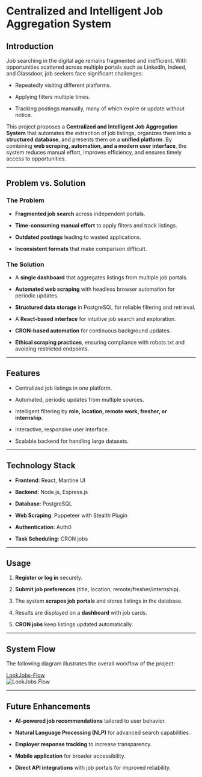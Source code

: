 # Centralized and Intelligent Job Aggregation System

## Introduction

Job searching in the digital age remains fragmented and inefficient. With opportunities scattered across multiple portals such as LinkedIn, Indeed, and Glassdoor, job seekers face significant challenges:

- Repeatedly visiting different platforms.

- Applying filters multiple times.

- Tracking postings manually, many of which expire or update without notice.

This project proposes a **Centralized and Intelligent Job Aggregation System** that automates the extraction of job listings, organizes them into a **structured database**, and presents them on a **unified platform**. By combining **web scraping, automation, and a modern user interface**, the system reduces manual effort, improves efficiency, and ensures timely access to opportunities.

---

## Problem vs. Solution

### The Problem

- **Fragmented job search** across independent portals.

- **Time-consuming manual effort** to apply filters and track listings.

- **Outdated postings** leading to wasted applications.

- **Inconsistent formats** that make comparison difficult.

### The Solution

- A **single dashboard** that aggregates listings from multiple job portals.

- **Automated web scraping** with headless browser automation for periodic updates.

- **Structured data storage** in PostgreSQL for reliable filtering and retrieval.

- A **React-based interface** for intuitive job search and exploration.

- **CRON-based automation** for continuous background updates.

- **Ethical scraping practices**, ensuring compliance with robots.txt and avoiding restricted endpoints.

---

## Features

- Centralized job listings in one platform.

- Automated, periodic updates from multiple sources.

- Intelligent filtering by **role, location, remote work, fresher, or internship**.

- Interactive, responsive user interface.

- Scalable backend for handling large datasets.

---

## Technology Stack

- **Frontend**: React, Mantine UI

- **Backend**: Node.js, Express.js

- **Database**: PostgreSQL

- **Web Scraping**: Puppeteer with Stealth Plugin

- **Authentication**: Auth0

- **Task Scheduling**: CRON jobs

---

## Usage

1. **Register or log in** securely.

2. **Submit job preferences** (title, location, remote/fresher/internship).

3. The system **scrapes job portals** and stores listings in the database.

4. Results are displayed on a **dashboard** with job cards.

5. **CRON jobs** keep listings updated automatically.

---

## System Flow

The following diagram illustrates the overall workflow of the project:

[LookJobs-Flow](./Working-of-LookJobs.svg)  
![LookJobs Flow](./Working-of-LookJobs.svg)

---

## Future Enhancements

- **AI-powered job recommendations** tailored to user behavior.

- **Natural Language Processing (NLP)** for advanced search capabilities.

- **Employer response tracking** to increase transparency.

- **Mobile application** for broader accessibility.

- **Direct API integrations** with job portals for improved reliability.
